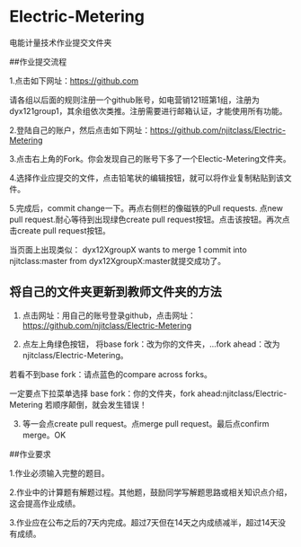 # Electric-Metering

电能计量技术作业提交文件夹

##作业提交流程

1.点击如下网址：https://github.com 

请各组以后面的规则注册一个github账号，如电营销121班第1组，注册为dyx121group1，其余组依次类推。注册需要进行邮箱认证，才能使用所有功能。

2.登陆自己的账户，然后点击如下网址：https://github.com/njitclass/Electric-Metering

3.点击右上角的Fork。你会发现自己的账号下多了一个Electic-Metering文件夹。

4.选择作业应提交的文件，点击铅笔状的编辑按钮，就可以将作业复制粘贴到该文件。

5.完成后，commit change一下。再点右侧栏的像磁铁的Pull requests. 点new pull request.耐心等待到出现绿色create pull request按钮。点击该按钮。再次点击create pull request按钮。

当页面上出现类似：
dyx12XgroupX  wants to merge 1 commit into njitclass:master from dyx12XgroupX:master就提交成功了。

## 将自己的文件夹更新到教师文件夹的方法

1. 点击网址：用自己的账号登录github，点击网址：https://github.com/njitclass/Electric-Metering

2. 点左上角绿色按钮， 将base fork：改为你的文件夹，...fork ahead：改为njitclass/Electric-Metering。

若看不到base fork：请点蓝色的compare across forks。

一定要点下拉菜单选择 base fork：你的文件夹，fork ahead:njitclass/Electric-Metering 若顺序颠倒，就会发生错误！

3. 等一会点create pull request。点merge pull request。最后点confirm merge。OK

##作业要求

1.作业必须输入完整的题目。

2.作业中的计算题有解题过程。其他题，鼓励同学写解题思路或相关知识点介绍，这会提高作业成绩。

3.作业应在公布之后的7天内完成。超过7天但在14天之内成绩减半，超过14天没有成绩。
 
 
